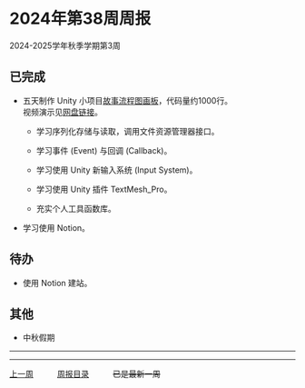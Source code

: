# 2024年第38周周报

2024-2025学年秋季学期第3周

## 已完成

- 五天制作 Unity 小项目[故事流程图画板](https://github.com/Omnisch/visual-novel-flowchart)，代码量约1000行。  
  视频演示见[网盘链接](https://pan.baidu.com/s/1XWUV_a1LV-FALERUiGjD9A?pwd=kvw3)。

  - 学习序列化存储与读取，调用文件资源管理器接口。

  - 学习事件 (Event) 与回调 (Callback)。

  - 学习使用 Unity 新输入系统 (Input System)。

  - 学习使用 Unity 插件 TextMesh_Pro。

  - 充实个人工具函数库。

- 学习使用 Notion。

## 待办

- 使用 Notion 建站。

## 其他

- 中秋假期

---
---

[上一周](./202437.md)　　　[周报目录](./cjupau.md)　　　~~已是最新一周~~
